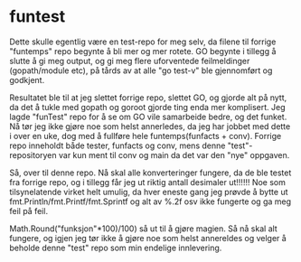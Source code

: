 # funtest
Dette skulle egentlig være en test-repo for meg selv, da filene til forrige "funtemps" repo begynte å bli mer og mer rotete. GO begynte i tillegg å slutte å gi meg output, og gi meg flere uforventede feilmeldinger (gopath/module etc), på tårds av at alle "go test-v"  ble gjennomført og godkjent. 

Resultatet ble til at jeg slettet forrige repo, slettet GO, og gjorde alt på nytt, da det å tukle med gopath og goroot gjorde ting enda mer komplisert. Jeg lagde "funTest" repo for å se om GO vile samarbeide bedre, og det funket. Nå tør jeg ikke gjøre noe som helst annerledes, da jeg har jobbet med dette i over en uke, dog med å fullføre hele funtemps(funfacts + conv). 
Forrige repo inneholdt både tester, funfacts og conv, mens denne "test"-repositoryen var kun ment til conv og main da det var den "nye" oppgaven.


Så, over til denne repo. Nå skal alle konverteringer fungere, da de ble testet fra forrige repo, og i tillegg får jeg ut riktig antall desimaler ut!!!!!! Noe som tilsynelatende virket helt umulig, da hver eneste gang jeg prøvde å bytte ut fmt.Println/fmt.Printf/fmt.Sprintf og alt av %.2f osv ikke fungerte og ga meg feil på feil.

Math.Round("funksjon"*100)/100) så ut til å gjøre magien. Så nå skal alt fungere, og igjen jeg tør ikke å gjøre noe som helst annereldes og velger å beholde denne "test" repo som min endelige innlevering. 



